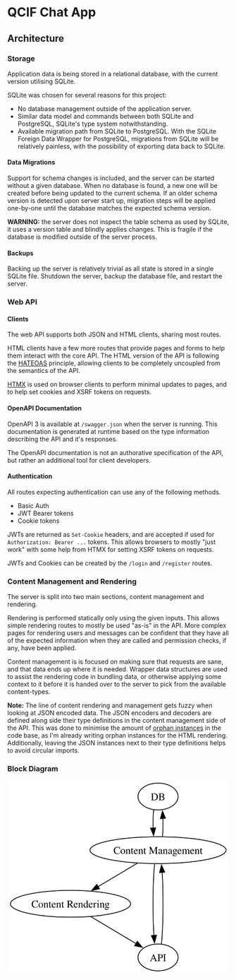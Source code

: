 # QCIF Chat App

## Architecture

### Storage
Application data is being stored in a relational database, with the current version utilising SQLite.

SQLite was chosen for several reasons for this project:
  - No database management outside of the application server.
  - Similar data model and commands between both SQLite and PostgreSQL, SQLite's type system notwithstanding. 
  - Available migration path from SQLite to PostgreSQL. With the SQLite Foreign Data Wrapper for PostgreSQL, migrations from SQLite will be relatively painless, with the possibility of exporting data back to SQLite.

#### Data Migrations
Support for schema changes is included, and the server can be started without a given database. When no database is found, a new one will be created before being updated to the current schema. If an older schema version is detected upon server start up, migration steps will be applied one-by-one until the database matches the expected schema version.

__WARNING:__ the server does not inspect the table schema as used by SQLite, it uses a version table and blindly applies changes. This is fragile if the database is modified outside of the server process.

#### Backups
Backing up the server is relatively trivial as all state is stored in a single SQLite file. Shutdown the server, backup the database file, and restart the server.

### Web API
#### Clients
The web API supports both JSON and HTML clients, sharing most routes.

HTML clients have a few more routes that provide pages and forms to help them interact with the core API.
The HTML version of the API is following the [HATEOAS](https://en.wikipedia.org/wiki/HATEOAS) principle, allowing clients to be completely uncoupled from the semantics of the API.

[HTMX](https://htmx.org/) is used on browser clients to perform minimal updates to pages, and to help set cookies and XSRF tokens on requests.

#### OpenAPI Documentation
OpenAPI 3 is available at `/swagger.json` when the server is running. This documentation is generated at runtime based on the type information describing the API and it's responses.

The OpenAPI documentation is not an authorative specification of the API, but rather an additional tool for client developers.

#### Authentication
All routes expecting authentication can use any of the following methods.
- Basic Auth
- JWT Bearer tokens
- Cookie tokens

JWTs are returned as `Set-Cookie` headers, and are accepted if used for `Authorization: Bearer ...` tokens. This allows browsers to mostly "just work" with some help from HTMX for setting XSRF tokens on requests.

JWTs and Cookies can be created by the `/login` and `/register` routes.

### Content Management and Rendering
The server is split into two main sections, content management and rendering.

Rendering is performed statically only using the given inputs. This allows simple rendering routes to mostly be used "as-is" in the API. More complex pages for rendering users and messages can be confident that they have all of the expected information when they are called and permission checks, if any, have been applied.

Content management is is focused on making sure that requests are sane, and that data ends up where it is needed. Wrapper data structures are used to assist the rendering code in bundling data, or otherwise applying some context to it before it is handed over to the server to pick from the available content-types.

__Note:__ The line of content rendering and management gets fuzzy when looking at JSON encoded data. The JSON encoders and decoders are defined along side their type definitions in the content management side of the API. This was done to minimise the amount of [orphan instances](https://wiki.haskell.org/Orphan_instance) in the code base, as I'm already writing orphan instances for the HTML rendering. Additionally, leaving the JSON instances next to their type definitions helps to avoid circular imports.

### Block Diagram
![data flow graph](server-graph.svg)